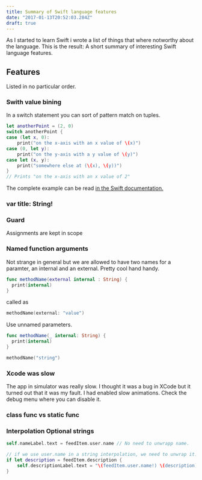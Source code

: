 ```yaml
---
title: Summary of Swift language features
date: "2017-01-13T20:52:03.284Z"
draft: true
---
```


As I started to learn Swift i wrote a list of things that where notworthy about the language. This is the result: A short summary of interesting Swift language features.

## Features

Listed in no particular order.

### Swith value bining

In a switch statement you can sort of pattern match on tuples.

```swift
let anotherPoint = (2, 0)
switch anotherPoint {
case (let x, 0):
    print("on the x-axis with an x value of \(x)")
case (0, let y):
    print("on the y-axis with a y value of \(y)")
case let (x, y):
    print("somewhere else at (\(x), \(y))")
}
// Prints "on the x-axis with an x value of 2"
```

The complete example can be read [in the Swift documentation.](https://developer.apple.com/library/content/documentation/Swift/Conceptual/Swift_Programming_Language/ControlFlow.html#//apple_ref/doc/uid/TP40014097-CH9-ID120)

### var title: String!

### Guard

Assignments are kept in scope

### Named function arguments

Not strange in general but we are allowed to have two names for a paramter, an internal and an external. Pretty cool hand handy.

```swift
func methodName(external internal : String) {
  print(internal)
}
```

called as

```swift
methodName(external: "value")
```

Use unnamed parameters.

```swift
func methodName(_ internal: String) {
  print(internal)
}

methodName("string")
```

### Xcode was slow

The app in simulator was really slow. I thought it was a bug in XCode but it turned out that it was my fault. I had enabled slow animations. Check the debug menu where you can disable it.

### class func vs static func

### Interpolation Optional strings

```swift
self.nameLabel.text = feedItem.user.name // No need to unwrapp name.

// if we use user.name in a string interpolation, we need to unwrap it.
if let description = feedItem.description {
    self.descriptionLabel.text = "\(feedItem.user.name!) \(description)"
}
```
